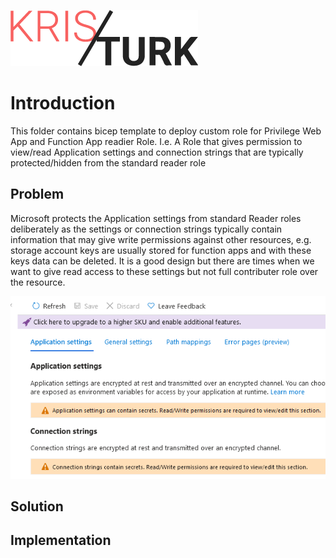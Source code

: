 ![kristurk.com](../img/kristurk_logo.png)

# Introduction

This folder contains bicep template to deploy custom role for Privilege Web App and Function App readier Role. I.e. A Role that gives permission to view/read Application settings and connection strings that are typically protected/hidden from the standard reader role

## Problem

Microsoft protects the Application settings from standard Reader roles deliberately as the settings or connection strings typically contain information that may give write permissions against other resources, e.g. storage account keys are usually stored for function apps and with these keys data can be deleted. It is a good design but there are times when we want to give read access to these settings but not full contributer role over the resource.

![NoAccess](../img/noaccess.png)

## Solution


## Implementation
